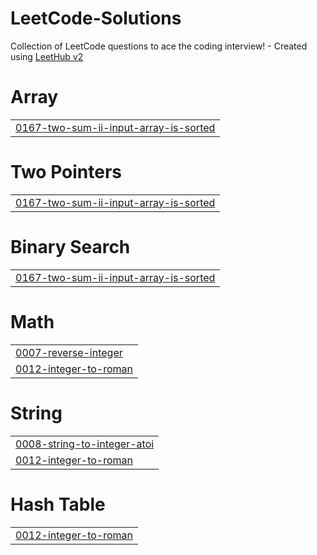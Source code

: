 # LeetCode-Solutions
Collection of LeetCode questions to ace the coding interview! - Created using [LeetHub v2](https://github.com/arunbhardwaj/LeetHub-2.0)


# Array
|  |
| ------- |
| [0167-two-sum-ii-input-array-is-sorted](https://github.com/Harshit-BCS/LeetCode-Solutions/tree/master/0167-two-sum-ii-input-array-is-sorted) |
# Two Pointers
|  |
| ------- |
| [0167-two-sum-ii-input-array-is-sorted](https://github.com/Harshit-BCS/LeetCode-Solutions/tree/master/0167-two-sum-ii-input-array-is-sorted) |
# Binary Search
|  |
| ------- |
| [0167-two-sum-ii-input-array-is-sorted](https://github.com/Harshit-BCS/LeetCode-Solutions/tree/master/0167-two-sum-ii-input-array-is-sorted) |
# Math
|  |
| ------- |
| [0007-reverse-integer](https://github.com/Harshit-BCS/LeetCode-Solutions/tree/master/0007-reverse-integer) |
| [0012-integer-to-roman](https://github.com/Harshit-BCS/LeetCode-Solutions/tree/master/0012-integer-to-roman) |
# String
|  |
| ------- |
| [0008-string-to-integer-atoi](https://github.com/Harshit-BCS/LeetCode-Solutions/tree/master/0008-string-to-integer-atoi) |
| [0012-integer-to-roman](https://github.com/Harshit-BCS/LeetCode-Solutions/tree/master/0012-integer-to-roman) |
# Hash Table
|  |
| ------- |
| [0012-integer-to-roman](https://github.com/Harshit-BCS/LeetCode-Solutions/tree/master/0012-integer-to-roman) |